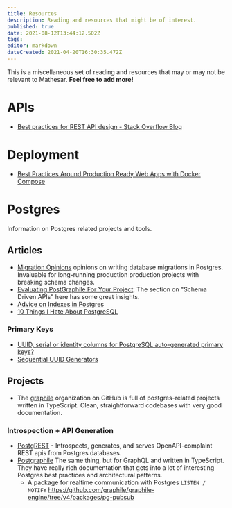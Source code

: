 ```yaml
---
title: Resources
description: Reading and resources that might be of interest.
published: true
date: 2021-08-12T13:44:12.502Z
tags: 
editor: markdown
dateCreated: 2021-04-20T16:30:35.472Z
---
```


This is a miscellaneous set of reading and resources that may or may not be relevant to Mathesar. **Feel free to add more!**

# APIs
- [Best practices for REST API design - Stack Overflow Blog](https://stackoverflow.blog/2020/03/02/best-practices-for-rest-api-design/)

# Deployment

- [Best Practices Around Production Ready Web Apps with Docker Compose](https://nickjanetakis.com/blog/best-practices-around-production-ready-web-apps-with-docker-compose)

# Postgres
Information on Postgres related projects and tools.

## Articles
- [Migration Opinions](https://github.com/graphile/migrate#opinions) opinions on writing database migrations in Postgres. Invaluable for long-running production production projects with breaking schema changes.
- [Evaluating PostGraphile For Your Project](https://www.graphile.org/postgraphile/evaluating/): The section on "Schema Driven APIs" here has some great insights.
- [Advice on Indexes in Postgres](https://www.graphile.org/postgraphile/postgresql-indexes/)
- [10 Things I Hate About PostgreSQL](https://rbranson.medium.com/10-things-i-hate-about-postgresql-20dbab8c2791)

### Primary Keys
- [UUID, serial or identity columns for PostgreSQL auto-generated primary keys?](https://www.cybertec-postgresql.com/en/uuid-serial-or-identity-columns-for-postgresql-auto-generated-primary-keys/)
- [Sequential UUID Generators](https://www.2ndquadrant.com/en/blog/sequential-uuid-generators/)

## Projects
- The [graphile](https://github.com/graphile) organization on GitHub is full of postgres-related projects written in TypeScript. Clean,  straightforward codebases with very good documentation.

### Introspection + API Generation
- [PostgREST](https://github.com/PostgREST/postgrest) - Introspects, generates, and serves OpenAPI-complaint REST apis from Postgres databases.
- [Postgraphile](https://github.com/graphile/postgraphile) The same thing, but for GraphQL and written in TypeScript. They have really rich documentation that gets into a lot of interesting Postgres best practices and architectural patterns.
	- A package for realtime communication with Postgres `LISTEN / NOTIFY` https://github.com/graphile/graphile-engine/tree/v4/packages/pg-pubsub

